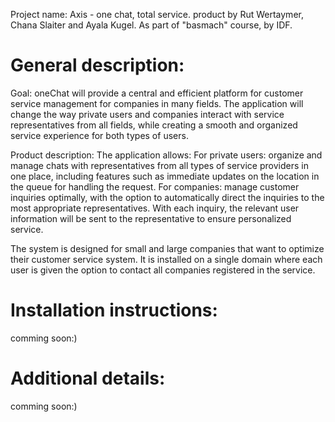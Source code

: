 Project name: Axis - one chat, total service.
product by Rut Wertaymer, Chana Slaiter and Ayala Kugel.
As part of "basmach" course, by IDF.

# General description:

Goal:
oneChat will provide a central and efficient platform for customer service management for companies in many fields. The application will change the way private users and companies interact with service representatives from all fields, while creating a smooth and organized service experience for both types of users.

Product description:
The application allows:
For private users: organize and manage chats with representatives from all types of service providers in one place, including features such as immediate updates on the location in the queue for handling the request.
For companies:
manage customer inquiries optimally, with the option to automatically direct the inquiries to the most appropriate representatives. With each inquiry, the relevant user information will be sent to the representative to ensure personalized service.

The system is designed for small and large companies that want to optimize their customer service system.
It is installed on a single domain where each user is given the option to contact all companies registered in the service.

# Installation instructions:
comming soon:)

# Additional details:
comming soon:)